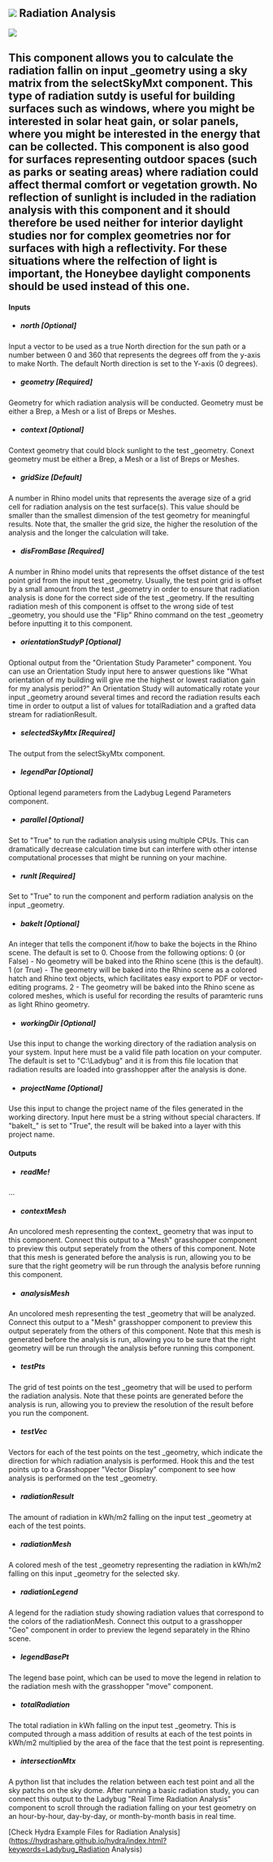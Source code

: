 ## ![](../../images/icons/Radiation_Analysis.png) Radiation Analysis

![](../../images/components/Radiation_Analysis.png)

This component allows you to calculate the radiation fallin on input _geometry using a sky matrix from the selectSkyMxt component. This type of radiation sutdy is useful for building surfaces such as windows, where you might be interested in solar heat gain, or solar panels, where you might be interested in the energy that can be collected. This component is also good for surfaces representing outdoor spaces (such as parks or seating areas) where radiation could affect thermal comfort or vegetation growth. No reflection of sunlight is included in the radiation analysis with this component and it should therefore be used neither for interior daylight studies nor for complex geometries nor for surfaces with high a reflectivity. For these situations where the relfection of light is important, the Honeybee daylight components should be used instead of this one. - 

#### Inputs
* ##### north [Optional]
Input a vector to be used as a true North direction for the sun path or a number between 0 and 360 that represents the degrees off from the y-axis to make North.  The default North direction is set to the Y-axis (0 degrees).
* ##### geometry [Required]
Geometry for which radiation analysis will be conducted.  Geometry must be either a Brep, a Mesh or a list of Breps or Meshes.
* ##### context [Optional]
Context geometry that could block sunlight to the test _geometry.  Conext geometry must be either a Brep, a Mesh or a list of Breps or Meshes.
* ##### gridSize [Default]
A number in Rhino model units that represents the average size of a grid cell for radiation analysis on the test surface(s).  This value should be smaller than the smallest dimension of the test geometry for meaningful results.  Note that, the smaller the grid size, the higher the resolution of the analysis and the longer the calculation will take.
* ##### disFromBase [Required]
A number in Rhino model units that represents the offset distance of the test point grid from the input test _geometry.  Usually, the test point grid is offset by a small amount from the test _geometry in order to ensure that radiation analysis is done for the correct side of the test _geometry.  If the resulting radiation mesh of this component is offset to the wrong side of test _geometry, you should use the "Flip" Rhino command on the test _geometry before inputting it to this component.
* ##### orientationStudyP [Optional]
Optional output from the "Orientation Study Parameter" component.  You can use an Orientation Study input here to answer questions like "What orientation of my building will give me the highest or lowest radiation gain for my analysis period?"  An Orientation Study will automatically rotate your input _geometry around several times and record the radiation results each time in order to output a list of values for totalRadiation and a grafted data stream for radiationResult.
* ##### selectedSkyMtx [Required]
The output from the selectSkyMtx component.
* ##### legendPar [Optional]
Optional legend parameters from the Ladybug Legend Parameters component.
* ##### parallel [Optional]
Set to "True" to run the radiation analysis using multiple CPUs.  This can dramatically decrease calculation time but can interfere with other intense computational processes that might be running on your machine.
* ##### runIt [Required]
Set to "True" to run the component and perform radiation analysis on the input _geometry.
* ##### bakeIt [Optional]
An integer that tells the component if/how to bake the bojects in the Rhino scene.  The default is set to 0.  Choose from the following options: 0 (or False) - No geometry will be baked into the Rhino scene (this is the default). 1 (or True) - The geometry will be baked into the Rhino scene as a colored hatch and Rhino text objects, which facilitates easy export to PDF or vector-editing programs. 2 - The geometry will be baked into the Rhino scene as colored meshes, which is useful for recording the results of paramteric runs as light Rhino geometry.
* ##### workingDir [Optional]
Use this input to change the working directory of the radiation analysis on your system. Input here must be a valid file path location on your computer.  The default is set to "C:\Ladybug" and it is from this file location that radiation results are loaded into grasshopper after the analysis is done.
* ##### projectName [Optional]
Use this input to change the project name of the files generated in the working directory.  Input here must be a string without special characters.  If "bakeIt_" is set to "True", the result will be baked into a layer with this project name.

#### Outputs
* ##### readMe!
...
* ##### contextMesh
An uncolored mesh representing the context_ geometry that was input to this component. Connect this output to a "Mesh" grasshopper component to preview this output seperately from the others of this component. Note that this mesh is generated before the analysis is run, allowing you to be sure that the right geometry will be run through the analysis before running this component.
* ##### analysisMesh
An uncolored mesh representing the test _geometry that will be analyzed.  Connect this output to a "Mesh" grasshopper component to preview this output seperately from the others of this component. Note that this mesh is generated before the analysis is run, allowing you to be sure that the right geometry will be run through the analysis before running this component.
* ##### testPts
The grid of test points on the test _geometry that will be used to perform the radiation analysis.  Note that these points are generated before the analysis is run, allowing you to preview the resolution of the result before you run the component.
* ##### testVec
Vectors for each of the test points on the test _geometry, which indicate the direction for which radiation analysis is performed.  Hook this and the test points up to a Grasshopper "Vector Display" component to see how analysis is performed on the test _geometry.
* ##### radiationResult
The amount of radiation in kWh/m2 falling on the input test _geometry at each of the test points.
* ##### radiationMesh
A colored mesh of the test _geometry representing the radiation in kWh/m2 falling on this input _geometry for the selected sky.
* ##### radiationLegend
A legend for the radiation study showing radiation values that correspond to the colors of the radiationMesh. Connect this output to a grasshopper "Geo" component in order to preview the legend separately in the Rhino scene.  
* ##### legendBasePt
The legend base point, which can be used to move the legend in relation to the radiation mesh with the grasshopper "move" component.
* ##### totalRadiation
The total radiation in kWh falling on the input test _geometry.  This is computed through a mass addition of results at each of the test points in kWh/m2 multiplied by the area of the face that the test point is representing.
* ##### intersectionMtx
A python list that includes the relation between each test point and all the sky patchs on the sky dome.  After running a basic radiation study, you can connect this output to the Ladybug "Real Time Radiation Analysis" component to scroll through the radiation falling on your test geometry on an hour-by-hour, day-by-day, or month-by-month basis in real time.


[Check Hydra Example Files for Radiation Analysis](https://hydrashare.github.io/hydra/index.html?keywords=Ladybug_Radiation Analysis)